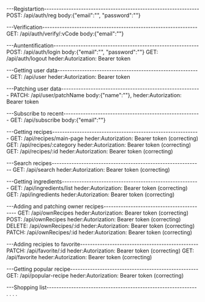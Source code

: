 ---Registartion---------------------------------------------------------------
POST: /api/auth/reg body:{"email":"", "password":""}

---Verification---------------------------------------------------------------
GET: /api/auth/verify/:vCode body:{"email":""}

---Auntentification-----------------------------------------------------------
POST: /api/auth/login body:{"email":"", "password":""}
GET: /api/auth/logout heder:Autorization: Bearer token

---Getting user data----------------------------------------------------------
GET: /api/user heder:Autorization: Bearer token

---Patching user data---------------------------------------------------------
PATCH: /api/user/patchName body:{"name":""}, heder:Autorization: Bearer token

---Subscribe to recent--------------------------------------------------------
GET: /api/subscribe body:{"email":""}

---Getting recipes------------------------------------------------------------
GET: /api/recipes/main-page heder:Autorization: Bearer token (correcting)
GET: /api/recipes/:category heder:Autorization: Bearer token (correcting)
GET: /api/recipes/:id heder:Autorization: Bearer token (correcting)

---Search recipes-------------------------------------------------------------
GET: /api/search heder:Autorization: Bearer token (correcting)

---Getting ingredients--------------------------------------------------------
GET: /api/ingredients/list heder:Autorization: Bearer token (correcting)
GET: /api/ingredients heder:Autorization: Bearer token (correcting)

---Adding and patching owner recipes------------------------------------------
GET: /api/ownRecipes heder:Autorization: Bearer token (correcting)
POST: /api/ownRecipes heder:Autorization: Bearer token (correcting)
DELETE: /api/ownRecipes/:id heder:Autorization: Bearer token (correcting)
PATCH: /api/ownRecipes/:id heder:Autorization: Bearer token (correcting)

---Adding recipies to favorite------------------------------------------------
PATCH: /api/favorite/:id heder:Autorization: Bearer token (correcting)
GET: /api/favorite heder:Autorization: Bearer token (correcting)

---Getting popular recipe----------------------------------------------------
GET: /api/popular-recipe heder:Autorization: Bearer token (correcting)

---Shopping list-------------------------------------------------------------
.
.
.
.
